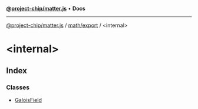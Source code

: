 [**@project-chip/matter.js**](../../../README.md) • **Docs**

***

[@project-chip/matter.js](../../../modules.md) / [math/export](../README.md) / \<internal\>

# \<internal\>

## Index

### Classes

- [GaloisField](classes/GaloisField.md)
